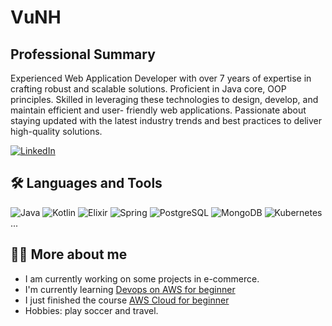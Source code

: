 # VuNH

## Professional Summary
Experienced Web Application Developer with over 7 years of expertise in crafting robust and scalable solutions. Proficient
in Java core, OOP principles. Skilled in leveraging these technologies to design, develop, and maintain efficient and user-
friendly web applications. Passionate about staying updated with the latest industry trends and best practices to deliver
high-quality solutions.

[![LinkedIn](https://img.shields.io/badge/LinkedIn-0077B5?style=for-the-badge&logo=linkedin&logoColor=white)](https://www.linkedin.com/in/vunh95/)

## 🛠️ Languages and Tools
![Java](https://img.shields.io/badge/Java-ED8B00?style=flat&logo=java&logoColor=white)
![Kotlin](https://img.shields.io/badge/Kotlin-7F52FF?style=flat&logo=kotlin&logoColor=white)
![Elixir](https://img.shields.io/badge/Elixir-4B275F?style=flat&logo=elixir&logoColor=white)
![Spring](https://img.shields.io/badge/Spring-6DB33F?style=flat&logo=spring&logoColor=white)
![PostgreSQL](https://img.shields.io/badge/PostgreSQL-4169E1?style=flat&logo=postgresql&logoColor=white)
![MongoDB](https://img.shields.io/badge/MongoDB-47A248?style=flat&logo=mongodb&logoColor=white)
![Kubernetes](https://img.shields.io/badge/Kubernetes-326CE5?style=flat&logo=kubernetes&logoColor=white)
...

## 🧑‍💻 More about me
- I am currently working on some projects in e-commerce.
- I'm currently learning [Devops on AWS for beginner](https://www.udemy.com/course/devops-on-aws-for-beginner-vietnamese/learn/lecture/41670998#overview)
- I just finished the course [AWS Cloud for beginner](https://www.udemy.com/course/aws-cloud-for-beginner-vietnamese/learn/lecture/37178014?start=0#overview)
- Hobbies: play soccer and travel.
